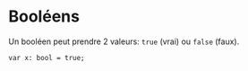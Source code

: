 # Booléens
Un booléen peut prendre 2 valeurs: `true` (vrai) ou `false` (faux).

```grimoire
var x: bool = true;
```